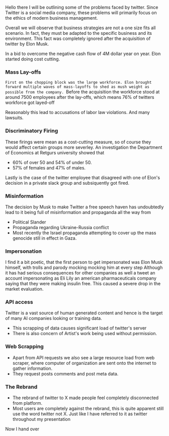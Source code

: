Hello there I will be outlining some of the problems faced by twitter. Since Twitter is a social media company, these problems will primarily focus on the ethics of modern business management.

Overall we will observe that business strategies are not a one size fits all scenario. In fact, they must be adapted to the specific business and its environment. This fact was completely ignored after the acquisition of twitter by Elon Musk.

In a bid to overcome the negative cash flow of 4M dollar year on year. Elon started doing cost cutting.

### Mass Lay-offs
`First on the chopping block was the large workforce. Elon brought forward multiple waves of mass-layoffs to shed as mush weight as possible from the company. `Before the acquisition the workforce stood at around 7500 employees after the lay-offs, which means 76% of twitters workforce got layed-off

Reasonably this lead to accusations of labor law violations. And many lawsuits.

### Discriminatory Firing
These firings were mean as a cost-cutting measure, so of course they would affect certain groups more severley. An investigation the Department of Economics at Retgurs university showed that 
- 60% of over 50 and 54% of under 50.
- 57% of females and 47% of males.

Lastly is the case of the twitter employee that disagreed with one of Elon's decision in a private slack group and subsiquently got fired.


### Misinformation
The decision by Musk to make Twitter a free speech haven has undoubtedly lead to it being full of misinformation and propaganda all the way from 
- Political Slander
- Propaganda  regarding Ukraine-Russia conflict
- Most recently the Israel propaganda attempting to cover up the mass genocide still in effect in Gaza.

### Impersonation
I find it a bit poetic, that the first person to get impersonated was Elon Musk himself, with trolls and parody  mocking mocking him at every step
Although it has had serious consequences for other companies as well a tweet an account impersonating as Eli Lily an american pharmaceuticals company saying that they were making insulin free. This caused a severe drop in the market evaluation.

### API access
Twitter is a vast source of human generated content and hence is the target of many AI companies looking or training data.
- This scrapping of data causes significant load of twitter's server
- There is also concern of Artist's work being used without permission.

### Web Scrapping
- Apart from API requests we also see a large resource load from web scraper, where computer of organization are sent onto the internet to gather information.
- They request posts comments and post meta data.

### The Rebrand
- The rebrand of twitter to X made people feel completely disconnected from platform.
- Most users are completely against the rebrand, this is quite apparent still use the word twitter not X. Just like I have referred to it as twitter throughout my presentation


Now I hand over 

